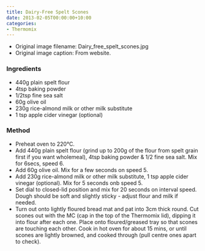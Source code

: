 ```yaml
---
title: Dairy-Free Spelt Scones
date: 2013-02-05T00:00:00+10:00
categories:
- Thermomix
---
```







* Original image filename: Dairy_free_spelt_scones.jpg
* Original image caption: From website.


### Ingredients

* 440g plain spelt flour
* 4tsp baking powder
* 1/2tsp fine sea salt
* 60g olive oil
* 230g rice-almond milk or other milk substitute
* 1 tsp apple cider vinegar (optional)

### Method

* Preheat oven to 220°C. 
* Add 440g plain spelt flour (grind up to 200g of the flour from spelt grain first if you want wholemeal), 4tsp baking powder & 1/2 fine sea salt. Mix for 6secs, speed 6.
* Add 60g olive oil.  Mix for a few seconds on speed 5.
* Add 230g rice-almond milk or other milk substitute, 1 tsp apple cider vinegar (optional).  Mix for 5 seconds onb speed 5.
* Set dial to closed-lid position and mix for 20 seconds on interval speed. Dough should be soft and slightly sticky - adjust flour and milk if needed.
* Turn out onto lightly floured bread mat and pat into 3cm thick round. Cut scones out with the MC (cap in the top of the Thermomix lid), dipping it into flour after each one. Place onto floured/greased tray so that scones are touching each other. Cook in hot oven for about 15 mins, or until scones are lightly browned, and cooked through (pull centre ones apart to check).
